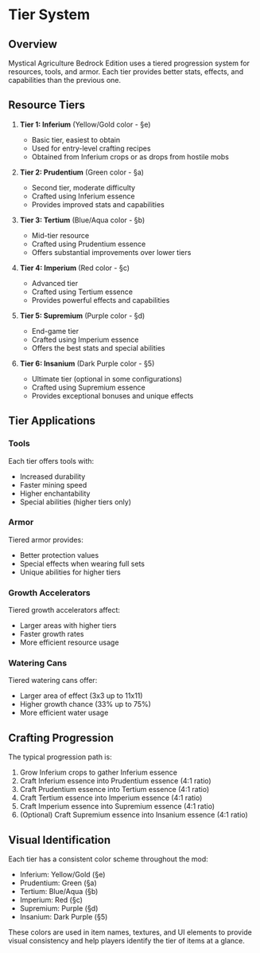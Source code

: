 # Tier System

## Overview
Mystical Agriculture Bedrock Edition uses a tiered progression system for resources, tools, and armor. Each tier provides better stats, effects, and capabilities than the previous one.

## Resource Tiers

1. **Tier 1: Inferium** (Yellow/Gold color - §e)
   - Basic tier, easiest to obtain
   - Used for entry-level crafting recipes
   - Obtained from Inferium crops or as drops from hostile mobs

2. **Tier 2: Prudentium** (Green color - §a)
   - Second tier, moderate difficulty
   - Crafted using Inferium essence
   - Provides improved stats and capabilities

3. **Tier 3: Tertium** (Blue/Aqua color - §b)
   - Mid-tier resource
   - Crafted using Prudentium essence
   - Offers substantial improvements over lower tiers

4. **Tier 4: Imperium** (Red color - §c)
   - Advanced tier
   - Crafted using Tertium essence
   - Provides powerful effects and capabilities

5. **Tier 5: Supremium** (Purple color - §d)
   - End-game tier
   - Crafted using Imperium essence
   - Offers the best stats and special abilities

6. **Tier 6: Insanium** (Dark Purple color - §5)
   - Ultimate tier (optional in some configurations)
   - Crafted using Supremium essence
   - Provides exceptional bonuses and unique effects

## Tier Applications

### Tools
Each tier offers tools with:
- Increased durability
- Faster mining speed
- Higher enchantability
- Special abilities (higher tiers only)

### Armor
Tiered armor provides:
- Better protection values
- Special effects when wearing full sets
- Unique abilities for higher tiers

### Growth Accelerators
Tiered growth accelerators affect:
- Larger areas with higher tiers
- Faster growth rates
- More efficient resource usage

### Watering Cans
Tiered watering cans offer:
- Larger area of effect (3x3 up to 11x11)
- Higher growth chance (33% up to 75%)
- More efficient water usage

## Crafting Progression

The typical progression path is:
1. Grow Inferium crops to gather Inferium essence
2. Craft Inferium essence into Prudentium essence (4:1 ratio)
3. Craft Prudentium essence into Tertium essence (4:1 ratio)
4. Craft Tertium essence into Imperium essence (4:1 ratio)
5. Craft Imperium essence into Supremium essence (4:1 ratio)
6. (Optional) Craft Supremium essence into Insanium essence (4:1 ratio)

## Visual Identification

Each tier has a consistent color scheme throughout the mod:
- Inferium: Yellow/Gold (§e)
- Prudentium: Green (§a)
- Tertium: Blue/Aqua (§b)
- Imperium: Red (§c)
- Supremium: Purple (§d)
- Insanium: Dark Purple (§5)

These colors are used in item names, textures, and UI elements to provide visual consistency and help players identify the tier of items at a glance.
